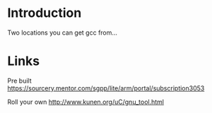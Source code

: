 # Introduction #

Two locations you can get gcc from...


# Links #
Pre built
https://sourcery.mentor.com/sgpp/lite/arm/portal/subscription3053

Roll your own
http://www.kunen.org/uC/gnu_tool.html